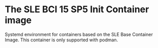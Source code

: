 # The SLE BCI 15 SP5 Init Container image

Systemd environment for containers based on the SLE Base Container Image. This container is only supported with podman.
